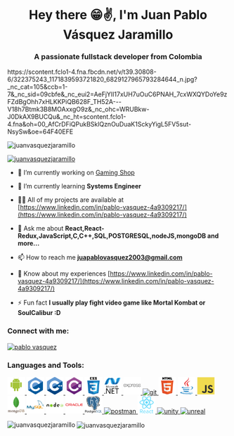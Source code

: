 <h1 align="center">Hey there 😁✌, I'm Juan Pablo Vásquez Jaramillo</h1>
<h3 align="center">A passionate fullstack developer from Colombia</h3>
https://scontent.fclo1-4.fna.fbcdn.net/v/t39.30808-6/322375243_1171839593721820_6829127965793284644_n.jpg?_nc_cat=105&ccb=1-7&_nc_sid=09cbfe&_nc_eui2=AeFjYlI17xUH7uOuC6PNAH_7cxWXQYDoYe9zFZdBgOhh7xHLKKPiQB628F_TH52A---V18h7Btmk3B8MOAxxgO9z&_nc_ohc=WRUBkw-J0DkAX9BUCQu&_nc_ht=scontent.fclo1-4.fna&oh=00_AfCrDFiQPukBSklQznOuDuaK1SckyYigL5FV5sut-NsySw&oe=64F40EFE
<p align="left"> <img src="https://komarev.com/ghpvc/?username=juanvasquezjaramillo&label=Profile%20views&color=0e75b6&style=flat" alt="juanvasquezjaramillo" /> </p>

<p align="left"> <a href="https://github.com/ryo-ma/github-profile-trophy"><img src="https://github-profile-trophy.vercel.app/?username=juanvasquezjaramillo" alt="juanvasquezjaramillo" /></a> </p>

- 🔭 I’m currently working on [Gaming Shop](https://pf-games.vercel.app)

- 🌱 I’m currently learning **Systems Engineer**

- 👨‍💻 All of my projects are available at [https://www.linkedin.com/in/pablo-vasquez-4a9309217/](https://www.linkedin.com/in/pablo-vasquez-4a9309217/)

- 💬 Ask me about **React,React-Redux,JavaScript,C,C++,SQL,POSTGRESQL,nodeJS,mongoDB and more...**

- 📫 How to reach me **juapablovasquez2003@gmail.com**

- 📄 Know about my experiences [https://www.linkedin.com/in/pablo-vasquez-4a9309217/](https://www.linkedin.com/in/pablo-vasquez-4a9309217/)

- ⚡ Fun fact **I usually play fight video game like Mortal Kombat or SoulCalibur :D**

<h3 align="left">Connect with me:</h3>
<p align="left">
<a href="https://linkedin.com/in/pablo vasquez" target="blank"><img align="center" src="https://raw.githubusercontent.com/rahuldkjain/github-profile-readme-generator/master/src/images/icons/Social/linked-in-alt.svg" alt="pablo vasquez" height="30" width="40" /></a>
</p>

<h3 align="left">Languages and Tools:</h3>
<p align="left"> <a href="https://developer.android.com" target="_blank" rel="noreferrer"> <img src="https://raw.githubusercontent.com/devicons/devicon/master/icons/android/android-original-wordmark.svg" alt="android" width="40" height="40"/> </a> <a href="https://www.cprogramming.com/" target="_blank" rel="noreferrer"> <img src="https://raw.githubusercontent.com/devicons/devicon/master/icons/c/c-original.svg" alt="c" width="40" height="40"/> </a> <a href="https://www.w3schools.com/cpp/" target="_blank" rel="noreferrer"> <img src="https://raw.githubusercontent.com/devicons/devicon/master/icons/cplusplus/cplusplus-original.svg" alt="cplusplus" width="40" height="40"/> </a> <a href="https://www.w3schools.com/cs/" target="_blank" rel="noreferrer"> <img src="https://raw.githubusercontent.com/devicons/devicon/master/icons/csharp/csharp-original.svg" alt="csharp" width="40" height="40"/> </a> <a href="https://www.w3schools.com/css/" target="_blank" rel="noreferrer"> <img src="https://raw.githubusercontent.com/devicons/devicon/master/icons/css3/css3-original-wordmark.svg" alt="css3" width="40" height="40"/> </a> <a href="https://dotnet.microsoft.com/" target="_blank" rel="noreferrer"> <img src="https://raw.githubusercontent.com/devicons/devicon/master/icons/dot-net/dot-net-original-wordmark.svg" alt="dotnet" width="40" height="40"/> </a> <a href="https://expressjs.com" target="_blank" rel="noreferrer"> <img src="https://raw.githubusercontent.com/devicons/devicon/master/icons/express/express-original-wordmark.svg" alt="express" width="40" height="40"/> </a> <a href="https://git-scm.com/" target="_blank" rel="noreferrer"> <img src="https://www.vectorlogo.zone/logos/git-scm/git-scm-icon.svg" alt="git" width="40" height="40"/> </a> <a href="https://www.w3.org/html/" target="_blank" rel="noreferrer"> <img src="https://raw.githubusercontent.com/devicons/devicon/master/icons/html5/html5-original-wordmark.svg" alt="html5" width="40" height="40"/> </a> <a href="https://www.java.com" target="_blank" rel="noreferrer"> <img src="https://raw.githubusercontent.com/devicons/devicon/master/icons/java/java-original.svg" alt="java" width="40" height="40"/> </a> <a href="https://developer.mozilla.org/en-US/docs/Web/JavaScript" target="_blank" rel="noreferrer"> <img src="https://raw.githubusercontent.com/devicons/devicon/master/icons/javascript/javascript-original.svg" alt="javascript" width="40" height="40"/> </a> <a href="https://www.mongodb.com/" target="_blank" rel="noreferrer"> <img src="https://raw.githubusercontent.com/devicons/devicon/master/icons/mongodb/mongodb-original-wordmark.svg" alt="mongodb" width="40" height="40"/> </a> <a href="https://www.mysql.com/" target="_blank" rel="noreferrer"> <img src="https://raw.githubusercontent.com/devicons/devicon/master/icons/mysql/mysql-original-wordmark.svg" alt="mysql" width="40" height="40"/> </a> <a href="https://nodejs.org" target="_blank" rel="noreferrer"> <img src="https://raw.githubusercontent.com/devicons/devicon/master/icons/nodejs/nodejs-original-wordmark.svg" alt="nodejs" width="40" height="40"/> </a> <a href="https://www.oracle.com/" target="_blank" rel="noreferrer"> <img src="https://raw.githubusercontent.com/devicons/devicon/master/icons/oracle/oracle-original.svg" alt="oracle" width="40" height="40"/> </a> <a href="https://www.postgresql.org" target="_blank" rel="noreferrer"> <img src="https://raw.githubusercontent.com/devicons/devicon/master/icons/postgresql/postgresql-original-wordmark.svg" alt="postgresql" width="40" height="40"/> </a> <a href="https://postman.com" target="_blank" rel="noreferrer"> <img src="https://www.vectorlogo.zone/logos/getpostman/getpostman-icon.svg" alt="postman" width="40" height="40"/> </a> <a href="https://reactjs.org/" target="_blank" rel="noreferrer"> <img src="https://raw.githubusercontent.com/devicons/devicon/master/icons/react/react-original-wordmark.svg" alt="react" width="40" height="40"/> </a> <a href="https://unity.com/" target="_blank" rel="noreferrer"> <img src="https://www.vectorlogo.zone/logos/unity3d/unity3d-icon.svg" alt="unity" width="40" height="40"/> </a> <a href="https://unrealengine.com/" target="_blank" rel="noreferrer"> <img src="https://raw.githubusercontent.com/kenangundogan/fontisto/036b7eca71aab1bef8e6a0518f7329f13ed62f6b/icons/svg/brand/unreal-engine.svg" alt="unreal" width="40" height="40"/> </a> </p>

<p><img align="left" src="https://github-readme-stats.vercel.app/api/top-langs?username=juanvasquezjaramillo&show_icons=true&locale=en&layout=compact" alt="juanvasquezjaramillo" /></p>

<p>&nbsp;<img align="center" src="https://github-readme-stats.vercel.app/api?username=juanvasquezjaramillo&show_icons=true&locale=en" alt="juanvasquezjaramillo" /></p>
